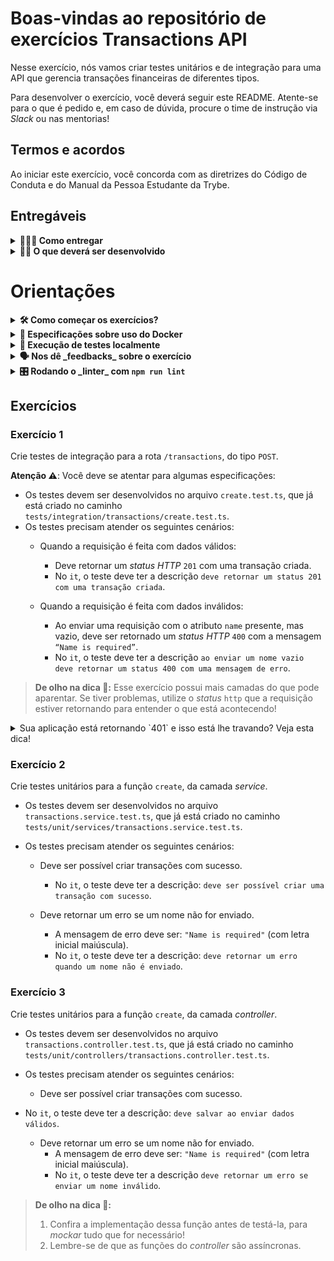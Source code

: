 # Boas-vindas ao repositório de exercícios Transactions API

Nesse exercício, nós vamos criar testes unitários e de integração para uma API que gerencia transações financeiras de diferentes tipos.

Para desenvolver o exercício, você deverá seguir este README. Atente-se para o que é pedido e, em caso de dúvida, procure o time de instrução via _Slack_ ou nas mentorias!

## Termos e acordos

Ao iniciar este exercício, você concorda com as diretrizes do Código de Conduta e do Manual da Pessoa Estudante da Trybe.

## Entregáveis

<details>
  <summary><strong>🤷🏽‍♀️ Como entregar</strong></summary><br />

Para entregar o seu exercício você deverá criar um _pull request_ neste repositório.

Lembre-se que você pode consultar nosso conteúdo sobre [Git & GitHub](https://app.betrybe.com/learn/course/5e938f69-6e32-43b3-9685-c936530fd326/module/fc998c60-386e-46bc-83ca-4269beb17e17/section/fe827a71-3222-4b4d-a66f-ed98e09961af/day/35e03d5e-6341-4a8c-84d1-b4308b2887ef/lesson/573db55d-f451-455d-bdb5-66545668f436) e nosso [Blog - Git & GitHub](https://blog.betrybe.com/tecnologia/git-e-github/) sempre que precisar!

</details>

<details>
  <summary><strong>👨‍💻 O que deverá ser desenvolvido</strong></summary><br />

Testes unitários e de integração para uma API que gerencia transações financeiras de diferentes tipos. Vamos utilzar o _setup_ de testes composto pelas ferramentas Mocha, Chai e Sinon para testar os comportamentos de alguns _features_ da nossa API, levando em consideração, inclusive, se as rotas que iremos testar são protegidas ou não por autenticação.

</details>

# Orientações

<details>
  <summary><strong>🛠 Como começar os exercícios?</strong></summary><br />

Nesse exercício, vamos continuar desenvolvendo os testes (unitários e de integração) para a API de transações financeiras cuja implementação já foi apresentada a você. Essa API utiliza Docker, Sequelize e TypeScript e possui a funcionalidade de _login_ e a possibilidade de cadastrar transações financeiras.

Este repositório já contém as dependências abaixo no `package.json`.

- Express;
- Nodemon;
- Sequelize;
- Mysql2;
- Sequelize-cli;
- jsonwebtoken;
- Mocha;
- Chai;
- Sinon.

A implementação das funcionalidades, bem como os testes para a rota de _login_ que foram implementados no conteúdo, já estão prontas neste repositório. Você pode (e deve) usá-los como base para a construção de seus testes. Além disso, os arquivos nos quais você desenvolverá seus testes já estão criados e especificados em cada exercício, prontos para implementação.

Feito isso, os exercícios já podem ser realizados! 🚀

**Atenção ⚠️**: Se precisar espalhar uns `console.log()` na sua aplicação, remova-os depois! A presença deles quebra o avaliador e fará com que ele reprove seus requisitos.

> **Instruções para rodar a aplicação**

1. Instalar as dependências do exercício com `npm install`.
2. _Buildar_ o projeto com `npm run build`.
3. Subir os _containers_ definidos no `docker-compose` com o comando `docker-compose up -d --build`.
4. Abrir o terminal do _container_ criado (`docker exec -it transactions_api bash`).

> **De olho na dica 👀**: Em caso de erros com a alocação das portas 3001 (api) ou 3306 (banco), utilize os comandos abaixo:

```bash
killall node # parar instancias de processos node em execução!
docker stop $(docker ps -qa) # Para todos os containers que estiverem em execução!
```

</details>

<details>
  <summary><strong>🐋 Especificações sobre uso do Docker</strong></summary>

**Atenção ⚠️**: Antes de começar, seu `docker-compose` precisa ser o da versão 1.29 ou superior. Veja [aqui](https://www.digitalocean.com/community/tutorials/how-to-install-and-use-docker-compose-on-ubuntu-20-04-pt) ou [na documentação](https://docs.docker.com/compose/install/) como instalá-lo. No primeiro artigo, você pode substituir `1.26.0` por `1.29.2`.

> ℹ️ Rode os serviços `app-transactions` e `db` com o comando `docker-compose up -d`.

- Lembre-se de parar o `mysql` se estiver usando localmente na porta padrão.

- Esses serviços irão inicializar um _container_ chamado `ex_transactions_api` e outro chamado `ex_transactions_db`.

- A partir daqui você pode rodar os _containers_ via CLI ou abri-lo no VS Code.

  > ℹ️ Use o comando `docker exec -it ex_transactions_api bash`.

- Ele te dará acesso ao terminal interativo do _container_ criado pelo `compose`, que está rodando em segundo plano.

**Atenção ⚠️**: Caso opte por utilizar o Docker, **todos** os comandos disponíveis no `package.json` (`npm start`, `npm test`, `npm run dev` ...) devem ser executados **dentro** do _container_, ou seja, no terminal que aparece após a execução do comando `docker exec` citado acima. Não é necessário usar o prefixo `env $(cat .env)` neste caso, pois as variáveis de ambiente são definidas a partir dos valores mapeados no arquivo [docker-compose.yml](./docker-compose.yml).

**Atenção ⚠️**: O **Git** dentro do _container_ não vem configurado com suas credenciais. Ou faça os _commits_ fora do _container_, ou configure as suas credenciais do Git dentro do _container_.

</details>

<details>
  <summary><strong>🧪 Execução de testes localmente</strong></summary>

## Seus testes

Para rodar os testes localmente, utilize o seguinte comando:

```bash
npm run test:local
```

Para verificar os testes de cobertura, utilize o seguinte comando:

```bash
npm run test:coverage
```

## Testes do avaliador

Para rodar os testes de um único exercício, faça:

```bash
npm test <N>
## Exemplo: npm test 01
```

Para todos os exercícios, faça:

```bash
npm test
```

<br />
</details>

<details>
  <summary><strong>🗣 Nos dê _feedbacks_ sobre o exercício</strong></summary>

- Ao finalizar e submeter o exercício, não se esqueça de avaliar sua experiência preenchendo o formulário.

- **Leva menos de 3 minutos!**

- [Formulário de Avaliação do Exercício](https://be-trybe.typeform.com/to/ZTeR4IbH#cohort_hidden=CH27-B&template=betrybe/sd-0x-exercise-transactions-api)

</details>

<details>
  <summary><strong>🎛 Rodando o _linter_ com <code>npm run lint</code></strong></summary><br />

- Usaremos o [ESLint](https://eslint.org/) para fazer a análise estática do seu código.

- Este projeto já vem com as dependências relacionadas ao _linter_ configuradas nos arquivos `package.json`.

- Para rodar o `ESLint` em um projeto, dentro dele execute o comando `npm install` e, depois, o `npm run lint`. Se a análise do `ESLint` encontrar problemas no seu código, tais problemas serão mostrados no terminal. Se não houver problema no seu código, nada será impresso no terminal.

- Você pode também instalar o _plugin_ do `ESLint` no `VSCode`. Para isso, faça o _download_ do [_plugin_](https://marketplace.visualstudio.com/items?itemName=dbaeumer.vscode-eslint) `ESLint`e instale-o.

</details>

## Exercícios

### Exercício 1

Crie testes de integração para a rota `/transactions`, do tipo `POST`.

**Atenção ⚠️**: Você deve se atentar para algumas especificações:

- Os testes devem ser desenvolvidos no arquivo `create.test.ts`, que já está criado no caminho `tests/integration/transactions/create.test.ts`.
- Os testes precisam atender os seguintes cenários:
  - Quando a requisição é feita com dados válidos:
    - Deve retornar um _status HTTP_ `201` com uma transação criada.
    - No `it`, o teste deve ter a descrição `deve retornar um status 201 com uma transação criada`.

  - Quando a requisição é feita com dados inválidos:
    - Ao enviar uma requisição com o atributo `name` presente, mas vazio, deve ser retornado um _status HTTP_ `400` com a mensagem `“Name is required”`.
    - No `it`, o teste deve ter a descrição `ao enviar um nome vazio deve retornar um status 400 com uma mensagem de erro`.

> **De olho na dica 👀:** Esse exercício possui mais camadas do que pode aparentar. Se tiver problemas, utilize o _status_ `http` que a requisição estiver retornando para entender o que está acontecendo!

<details>
  <summary>Sua aplicação está retornando `401` e isso está lhe travando? Veja esta dica!</summary>

Qual o significado do _status_ `401`? Ele significa `UNAUTHORIZED`. Seu teste não está criando uma transação porque você não está sendo autenticado! Lembre-se de que, para criar uma transação, a aplicação deve checar seu _token_, para garantir que ele é válido. Mas você não precisa fazer _login_ de verdade, é necessário apenas simular! No caso, não se esqueça de:

- Fazer a requisição com o _header_ no formato correto e contendo uma `token`.
- _Mockar_ as funções que seu _middleware_ de autenticação chama para fazer a checagem.

**De olho na dica 👀**: Se precisar de um lembrete da sintaxe para alguma dessas funções, faça uma pesquisa rápida.

</details>

### Exercício 2

Crie testes unitários para a função `create`, da camada _service_.

- Os testes devem ser desenvolvidos no arquivo `transactions.service.test.ts`, que já está criado no caminho `tests/unit/services/transactions.service.test.ts`.
- Os testes precisam atender os seguintes cenários:

  - Deve ser possível criar transações com sucesso.
    - No `it`, o teste deve ter a descrição: `deve ser possível criar uma transação com sucesso`.

  - Deve retornar um erro se um nome não for enviado.
    - A mensagem de erro deve ser: `"Name is required"` (com letra inicial maiúscula).
    - No `it`, o teste deve ter a descrição: `deve retornar um erro quando um nome não é enviado`.

### Exercício 3

Crie testes unitários para a função `create`, da camada _controller_.

- Os testes devem ser desenvolvidos no arquivo `transactions.controller.test.ts`, que já está criado no caminho `tests/unit/controllers/transactions.controller.test.ts`.

- Os testes precisam atender os seguintes cenários:
  - Deve ser possível criar transações com sucesso.

- No `it`, o teste deve ter a descrição: `deve salvar ao enviar dados válidos`.

  - Deve retornar um erro se um nome não for enviado.
    - A mensagem de erro deve ser: `"Name is required"` (com letra inicial maiúscula).
    - No `it`, o teste deve ter a descrição `deve retornar um erro se enviar um nome inválido`.

> **De olho na dica 👀:**
>
> 1. Confira a implementação dessa função antes de testá-la, para _mockar_ tudo que for necessário!
> 2. Lembre-se de que as funções do _controller_ são assíncronas.
